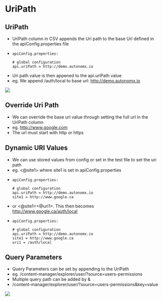# UriPath

## UriPath

* UriPath column in CSV appends the Uri path to the base Url defined in the apiConfig.properties file
* ```text
  apiConfig.properties:

  # global configuration
  api.uriPath = http://demo.autonomx.io
  ```
* Uri path value is then appened to the api.uriPath value
* eg. We append /auth/local to base url: http://demo.autonomx.io

![](../../../../.gitbook/assets/image%20%2853%29.png)

## Override Uri Path

* We can override the base url value through setting the full url in the UriPath column
* eg. http://www.google.com
* The url must start with http or https

## Dynamic URI Values

* We can use stored values from config or set in the test file to set the uri path
* eg. &lt;@site1&gt; where site1 is set in apiConfig.properties
* ```text
  apiConfig.properties:

  # global configuration
  api.uriPath = http://demo.autonomx.io
  site1 = http://www.google.ca
  ```
* or &lt;@site1&gt;&lt;@uri1&gt;. This then becomes http://www.google.ca/auth/local
* ```text
  apiConfig.properties:

  # global configuration
  api.uriPath = http://demo.autonomx.io
  site1 = http://www.google.ca
  uri1 = /auth/local    
  ```

## Query Parameters

* Query Parameters can be set by appending to the UriPath 
* eg. /content-manager/explorer/user/?source=users-permissions
* Multiple query path can be added by & 
* /content-manager/explorer/user/?source=users-permissions&key=value

![](../../../../.gitbook/assets/image%20%28102%29.png)

